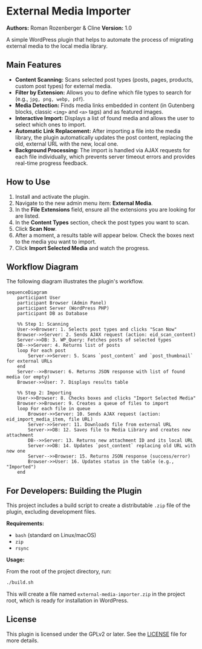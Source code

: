 # External Media Importer

**Authors:** Roman Rozenberger & Cline
**Version:** 1.0

A simple WordPress plugin that helps to automate the process of migrating external media to the local media library.

## Main Features

- **Content Scanning:** Scans selected post types (posts, pages, products, custom post types) for external media.
- **Filter by Extension:** Allows you to define which file types to search for (e.g., `jpg, png, webp, pdf`).
- **Media Detection:** Finds media links embedded in content (in Gutenberg blocks, classic `<img>` and `<a>` tags) and as featured images.
- **Interactive Import:** Displays a list of found media and allows the user to select which ones to import.
- **Automatic Link Replacement:** After importing a file into the media library, the plugin automatically updates the post content, replacing the old, external URL with the new, local one.
- **Background Processing:** The import is handled via AJAX requests for each file individually, which prevents server timeout errors and provides real-time progress feedback.

## How to Use

1.  Install and activate the plugin.
2.  Navigate to the new admin menu item: **External Media**.
3.  In the **File Extensions** field, ensure all the extensions you are looking for are listed.
4.  In the **Content Types** section, check the post types you want to scan.
5.  Click **Scan Now**.
6.  After a moment, a results table will appear below. Check the boxes next to the media you want to import.
7.  Click **Import Selected Media** and watch the progress.

## Workflow Diagram

The following diagram illustrates the plugin's workflow.

```mermaid
sequenceDiagram
    participant User
    participant Browser (Admin Panel)
    participant Server (WordPress PHP)
    participant DB as Database

    %% Step 1: Scanning
    User->>Browser: 1. Selects post types and clicks "Scan Now"
    Browser->>Server: 2. Sends AJAX request (action: eid_scan_content)
    Server->>DB: 3. WP_Query: Fetches posts of selected types
    DB-->>Server: 4. Returns list of posts
    loop For each post
        Server->>Server: 5. Scans `post_content` and `post_thumbnail` for external URLs
    end
    Server-->>Browser: 6. Returns JSON response with list of found media (or empty)
    Browser->>User: 7. Displays results table

    %% Step 2: Importing
    User->>Browser: 8. Checks boxes and clicks "Import Selected Media"
    Browser->>Browser: 9. Creates a queue of files to import
    loop For each file in queue
        Browser->>Server: 10. Sends AJAX request (action: eid_import_media_item, file URL)
        Server->>Server: 11. Downloads file from external URL
        Server->>DB: 12. Saves file to Media Library and creates new attachment
        DB-->>Server: 13. Returns new attachment ID and its local URL
        Server->>DB: 14. Updates `post_content` replacing old URL with new one
        Server-->>Browser: 15. Returns JSON response (success/error)
        Browser->>User: 16. Updates status in the table (e.g., "Imported")
    end
```

## For Developers: Building the Plugin

This project includes a build script to create a distributable `.zip` file of the plugin, excluding development files.

**Requirements:**
*   `bash` (standard on Linux/macOS)
*   `zip`
*   `rsync`

**Usage:**

From the root of the project directory, run:
```bash
./build.sh
```
This will create a file named `external-media-importer.zip` in the project root, which is ready for installation in WordPress.

## License

This plugin is licensed under the GPLv2 or later. See the [LICENSE](LICENSE) file for more details.
